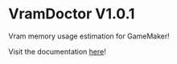 # VramDoctor V1.0.1
 Vram memory usage estimation for GameMaker!

 Visit the documentation [here](https://docs.tabularelf.com/VramDoctor)!
